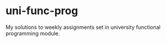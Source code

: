 # uni-func-prog
My solutions to weekly assignments set in university functional programming module.
